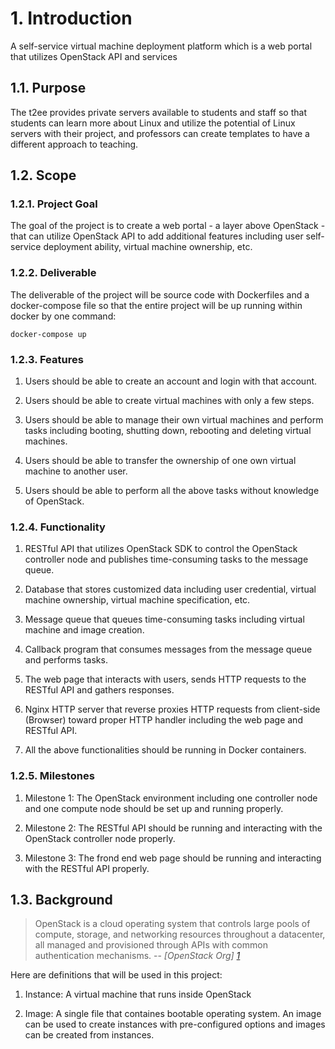 # 1. Introduction
A self-service virtual machine deployment platform which is a web portal that utilizes OpenStack API and services

## 1.1. Purpose
The t2ee provides private servers available to students and staff so that students can learn more about Linux and utilize the potential of Linux servers with their project, and professors can create templates to have a different approach to teaching. 

## 1.2. Scope
### 1.2.1. Project Goal
The goal of the project is to create a web portal - a layer above OpenStack - that can utilize OpenStack API to add additional features including user self-service deployment ability, virtual machine ownership, etc.

### 1.2.2. Deliverable
The deliverable of the project will be source code with Dockerfiles and a docker-compose file so that the entire project will be up running within docker by one command:
```
docker-compose up
```

### 1.2.3. Features
1. Users should be able to create an account and login with that account.  

2. Users should be able to create virtual machines with only a few steps.

3. Users should be able to manage their own virtual machines and perform tasks including booting, shutting down, rebooting and deleting virtual machines.

4. Users should be able to transfer the ownership of one own virtual machine to another user.
   
5. Users should be able to perform all the above tasks without knowledge of OpenStack.

### 1.2.4. Functionality
1. RESTful API that utilizes OpenStack SDK to control the OpenStack controller node and publishes time-consuming tasks to the message queue.
   
2. Database that stores customized data including user credential, virtual machine ownership, virtual machine specification, etc.
   
3. Message queue that queues time-consuming tasks including virtual machine and image creation.
   
4. Callback program that consumes messages from the message queue and performs tasks.
   
5. The web page that interacts with users, sends HTTP requests to the RESTful API and gathers responses.

6. Nginx HTTP server that reverse proxies HTTP requests from client-side (Browser) toward proper HTTP handler including the web page and RESTful API.
   
7. All the above functionalities should be running in Docker containers.
   
### 1.2.5. Milestones
1. Milestone 1: The OpenStack environment including one controller node and one compute node should be set up and running properly.

2. Milestone 2: The RESTful API should be running and interacting with the OpenStack controller node properly.

3. Milestone 3: The frond end web page should be running and interacting with the RESTful API properly. 

## 1.3. Background
> OpenStack is a cloud operating system that controls large pools of compute, storage, and networking resources throughout a datacenter, all managed and provisioned through APIs with common authentication mechanisms.
>  -- <cite>[OpenStack Org] [1]</cite>

Here are definitions that will be used in this project:
1. Instance: A virtual machine that runs inside OpenStack

2. Image: A single file that containes bootable operating system. An image can be used to create instances with pre-configured options and images can be created from instances.

[1]: https://www.openstack.org/software/